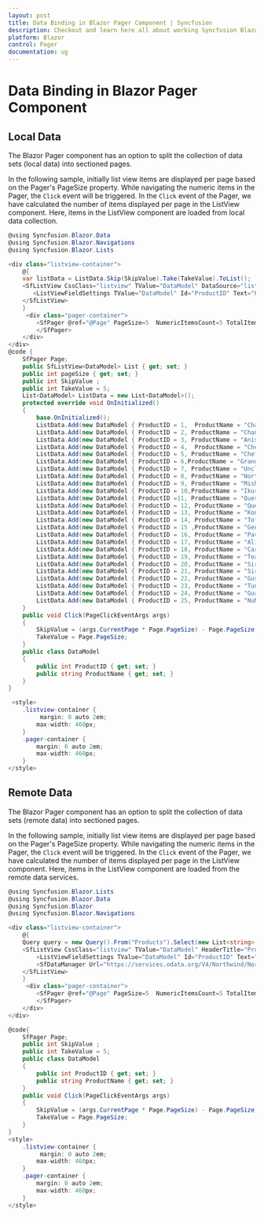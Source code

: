 ```yaml
---
layout: post
title: Data Binding in Blazor Pager Component | Syncfusion
description: Checkout and learn here all about working Syncfusion Blazor Pager component with both local or remote data collection and how it splits into sectioned pages.
platform: Blazor
control: Pager
documentation: ug
---
```


# Data Binding in Blazor Pager Component

## Local Data

The Blazor Pager component has an option to split the collection of data sets (local data) into sectioned pages.

In the following sample, initially list view items are displayed per page based on the Pager's PageSize property. While navigating the numeric items in the Pager, the `Click` event will be triggered. In the `Click` event of the Pager, we have calculated the number of items displayed per page in the ListView component. Here, items in the ListView component are loaded from local data collection.

```csharp
@using Syncfusion.Blazor.Data
@using Syncfusion.Blazor.Navigations
@using Syncfusion.Blazor.Lists

<div class="listview-container">
    @{
    var listData = ListData.Skip(SkipValue).Take(TakeValue).ToList();
    <SfListView CssClass="listview" TValue="DataModel" DataSource="listData" HeaderTitle="Products" ShowHeader="true">
       <ListViewFieldSettings TValue="DataModel" Id="ProductID" Text="ProductName"></ListViewFieldSettings>     
    </SfListView>
    }
     <div class="pager-container">
        <SfPager @ref="@Page" PageSize=5  NumericItemsCount=5 TotalItemsCount=25 Click="Click">
        </SfPager>
    </div>
</div>
@code {
    SfPager Page;
    public SfListView<DataModel> List { get; set; }
    public int pageSize { get; set; } 
    public int SkipValue ;
    public int TakeValue = 5;
    List<DataModel> ListData = new List<DataModel>();
    protected override void OnInitialized()
    {
        base.OnInitialized();
        ListData.Add(new DataModel { ProductID = 1,  ProductName = "Chai" });
        ListData.Add(new DataModel { ProductID = 2, ProductName = "Chang" });
        ListData.Add(new DataModel { ProductID = 3, ProductName = "Aniseed Syrup" });
        ListData.Add(new DataModel { ProductID = 4,  ProductName = "Chef Anton's Cajun Seasoning" });
        ListData.Add(new DataModel { ProductID = 5, ProductName = "Chef Anton's Gumbo Mix" });
        ListData.Add(new DataModel { ProductID = 6,ProductName = "Grandma's Boysenberry Spread" });
        ListData.Add(new DataModel { ProductID = 7, ProductName = "Uncle Bob's Organic Dried Pears" });
        ListData.Add(new DataModel { ProductID = 8, ProductName = "Northwoods Cranberry Sauce" });
        ListData.Add(new DataModel { ProductID = 9, ProductName = "Mishi Kobe Niku" });
        ListData.Add(new DataModel { ProductID = 10,ProductName = "Ikura" });
        ListData.Add(new DataModel { ProductID =11, ProductName = "Queso Cabrales" });
        ListData.Add(new DataModel { ProductID = 12, ProductName = "Queso Manchego La Pastora" });
        ListData.Add(new DataModel { ProductID = 13, ProductName = "Konbu" });
        ListData.Add(new DataModel { ProductID = 14, ProductName = "Tofu" });
        ListData.Add(new DataModel { ProductID = 15 ,ProductName = "Genen Shouyu" });
        ListData.Add(new DataModel { ProductID = 16, ProductName = "Pavlova" });
        ListData.Add(new DataModel { ProductID = 17, ProductName = "Alice Mutton" });
        ListData.Add(new DataModel { ProductID = 18, ProductName = "Carnarvon Tigers" });
        ListData.Add(new DataModel { ProductID = 19, ProductName = "Teatime Chocolate Biscuits" });
        ListData.Add(new DataModel { ProductID = 20, ProductName = "Sir Rodney's Marmalade" });
        ListData.Add(new DataModel { ProductID = 21, ProductName = "Sir Rodney's Scones" });
        ListData.Add(new DataModel { ProductID = 22, ProductName = "Gustaf's Knäckebröd" });
        ListData.Add(new DataModel { ProductID = 23, ProductName = "Tunnbröd" });
        ListData.Add(new DataModel { ProductID = 24, ProductName = "Guaraná Fantástica" });
        ListData.Add(new DataModel { ProductID = 25, ProductName = "NuNuCa Nuß-Nougat-Creme" });
    }
    public void Click(PageClickEventArgs args)
    {
        SkipValue = (args.CurrentPage * Page.PageSize) - Page.PageSize;
        TakeValue = Page.PageSize;
    }
    public class DataModel
    {
        public int ProductID { get; set; }
        public string ProductName { get; set; }
    }
}

 <style>
    .listview-container {
         margin: 0 auto 2em;
        max-width: 460px;
    }
    .pager-container {
        margin: 0 auto 2em;
        max-width: 460px;
    }
</style>
```

## Remote Data

The Blazor Pager component has an option to split the collection of data sets (remote data) into sectioned pages.

In the following sample, initially list view items are displayed per page based on the Pager's PageSize property. While navigating the numeric items in the Pager, the `Click` event will be triggered. In the `Click` event of the Pager, we have calculated the number of items displayed per page in the ListView component. Here, items in the ListView component are loaded from the remote data services.

```csharp
@using Syncfusion.Blazor.Lists
@using Syncfusion.Blazor.Data
@using Syncfusion.Blazor
@using Syncfusion.Blazor.Navigations

<div class="listview-container">
    @{
    Query query = new Query().From("Products").Select(new List<string>() { "ProductID","ProductName"}).Take(TakeValue).Skip(SkipValue);
    <SfListView CssClass="listview" TValue="DataModel" HeaderTitle="Products" ShowHeader="true" Query="@query">
        <ListViewFieldSettings TValue="DataModel" Id="ProductID" Text="ProductName"></ListViewFieldSettings>
        <SfDataManager Url="https://services.odata.org/V4/Northwind/Northwind.svc/" Adaptor="Adaptors.ODataV4Adaptor"></SfDataManager>
    </SfListView>
    }
     <div class="pager-container">
        <SfPager @ref="@Page" PageSize=5  NumericItemsCount=5 TotalItemsCount=25 Click="Click">
        </SfPager>
    </div>
</div>

@code{
    SfPager Page;
    public int SkipValue ;
    public int TakeValue = 5;
    public class DataModel
    {
        public int ProductID { get; set; }
        public string ProductName { get; set; }
    }
    public void Click(PageClickEventArgs args)
    {
        SkipValue = (args.CurrentPage * Page.PageSize) - Page.PageSize;
        TakeValue = Page.PageSize;
    }
}
<style>
    .listview-container {
         margin: 0 auto 2em;
        max-width: 460px;
    }
    .pager-container {
        margin: 0 auto 2em;
        max-width: 460px;
    }
</style>

```